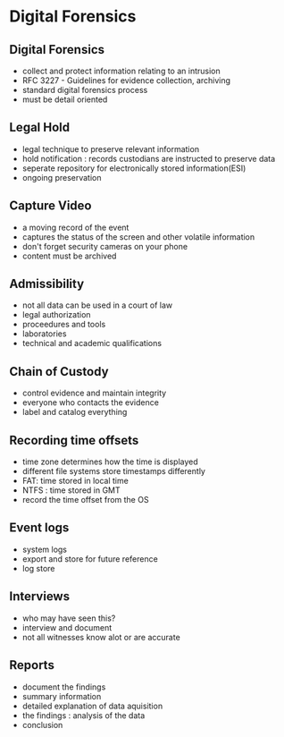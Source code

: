# Digital Forensics

## Digital Forensics

- collect and protect information relating to an intrusion
- RFC 3227 - Guidelines for evidence collection, archiving
- standard digital forensics process
- must be detail oriented

## Legal Hold

- legal technique to preserve relevant information
- hold notification : records custodians are instructed to preserve data
- seperate repository for electronically stored information(ESI)
- ongoing preservation

## Capture Video

- a moving record of the event
- captures the status of the screen and other volatile information
- don't forget security cameras on your phone
- content must be archived

## Admissibility

- not all data can be used in a court of law
- legal authorization
- proceedures and tools
- laboratories
- technical and academic qualifications

## Chain of Custody

- control evidence and maintain integrity
- everyone who contacts the evidence
- label and catalog everything

## Recording time offsets

- time zone determines how the time is displayed
- different file systems store timestamps differently
- FAT: time stored in local time
- NTFS : time stored in GMT
- record the time offset from the OS

## Event logs

- system logs
- export and store for future reference
- log store

## Interviews

- who may have seen this?
- interview and document
- not all witnesses know alot or are accurate

## Reports

- document the findings
- summary information
- detailed explanation of data aquisition
- the findings : analysis of the data
- conclusion
